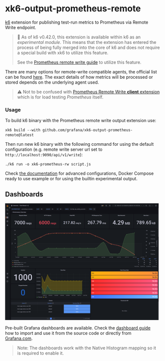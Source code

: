 # xk6-output-prometheus-remote

[k6](https://github.com/grafana/k6) extension for publishing test-run metrics to Prometheus via Remote Write endpoint.

> :bookmark: As of k6 v0.42.0, this extension is available within k6 as an _experimental module_.
> This means that the extension has entered the process of being fully merged into the core of k6 and does not require a special build with xk6 to utilize this feature.
>
> See the [Prometheus remote write guide](https://k6.io/docs/results-output/real-time/prometheus-remote-write/) to utilize this feature.
>

There are many options for remote-write compatible agents, the official list can be found [here](https://prometheus.io/docs/operating/integrations/). The exact details of how metrics will be processed or stored depends on the underlying agent used.

> :warning: Not to be confused with [Prometheus Remote Write **client** extension](https://github.com/grafana/xk6-client-prometheus-remote) which is for load testing _Prometheus_ itself.

### Usage

To build k6 binary with the Prometheus remote write output extension use:
```
xk6 build --with github.com/grafana/xk6-output-prometheus-remote@latest 
```

Then run new k6 binary with the following command for using the default configuration (e.g. remote write server url set to `http://localhost:9090/api/v1/write`):
```
./k6 run -o xk6-prometheus-rw script.js 
```

Check [the documentation](https://k6.io/docs/results-output/real-time/prometheus-remote-write) for advanced configurations, Docker Compose ready to use example or for using the builtin experimental output.

## Dashboards

[<img src="./images/prometheus-dashboard-k6-test-result.png" width="500"/>](./images/prometheus-dashboard-k6-test-result.png)

Pre-built Grafana dashboards are available. Check the [dashboard guide](https://k6.io/docs/results-output/real-time/prometheus-remote-write/#time-series-visualization) how to import and use it from the source code or directly from [Grafana.com](https://grafana.com/grafana/dashboards/18030-test-result).

>Note: The dashboards work with the Native Histogram mapping so it is required to enable it.
